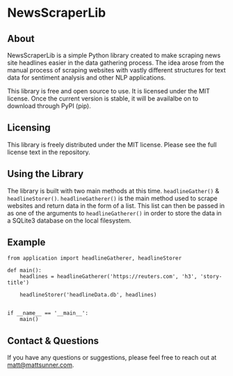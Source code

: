 # NewsScraperLib

## About

NewsScraperLib is a simple Python library created to make scraping news site headlines easier in the data gathering process. The idea arose from the manual process of scraping websites with vastly different structures for text data for sentiment analysis and other NLP applications.

This library is free and open source to use. It is licensed under the MIT license. Once the current version is stable, it will be availalbe on to download through PyPI (pip).

## Licensing

This library is freely distributed under the MIT license. Please see the full license text in the repository.

## Using the Library

The library is built with two main methods at this time. `headlineGather()` & `headlineStorer()`. `headlineGatherer()` is the main method used to scrape websites and return data in the form of a list. This list can then be passed in as one of the arguments to `headlineGatherer()` in order to store the data in a SQLite3 database on the local filesystem.

## Example

```
from application import headlineGatherer, headlineStorer

def main():
    headlines = headlineGatherer('https://reuters.com', 'h3', 'story-title')

    headlineStorer('headlineData.db', headlines)


if __name__ == '__main__':
    main()
```

## Contact & Questions

If you have any questions or suggestions, please feel free to reach out at matt@mattsunner.com.
